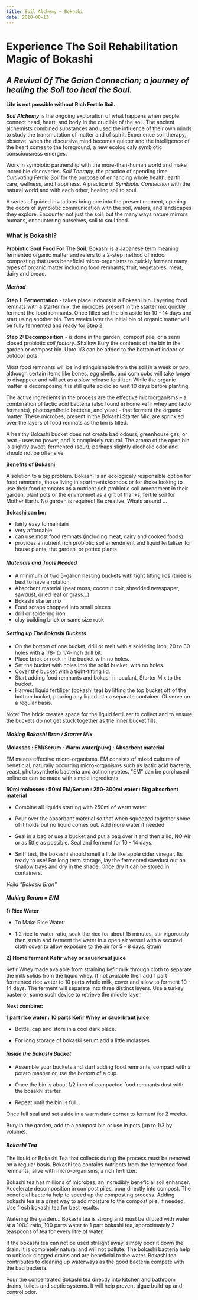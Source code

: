 ```yaml
---
title: Soil Alchemy ~ Bokashi
date: 2018-08-13
---
```


# Experience The Soil Rehabilitation Magic of Bokashi

## *A Revival Of The Gaian Connection; a journey of healing the Soil too heal the Soul.*

**Life is not possible without Rich Fertile Soil.**

***Soil Alchemy*** is the ongoing exploration of what happens when people connect head, heart, and body in the crucible of the soil. The ancient alchemists combined substances and used the influence of their own minds to study the transmutation of matter and of spirit. Experience soil therapy, observe: when the discursive mind becomes quieter and the intelligence of the heart comes to the foreground, a new ecologicaly symbiotic consciousness emerges.

Work in symbiotic partnership with the more-than-human world and make incredible discoveries. *Soil Therapy,* the practice of spending time *Cultivating Fertile Soil* for the purpose of enhancing whole health, earth care, wellness, and happiness. A practice of *Symbiotic Connection* with the natural world and with each other, healing soil to soul.

A series of guided invitations bring one into the present moment, opening the doors of symbiotic communication with the soil, waters, and landscapes they explore. Encounter not just the soil, but the many ways nature mirrors humans, encountering ourselves, soil to soul food.

### **What is Bokashi?**

**Probiotic Soul Food For The Soil.**
Bokashi is a Japanese term meaning fermented organic matter and refers to a 2-step method of indoor composting that uses beneficial micro-organisms to quickly ferment many types of organic matter including food remnants, fruit, vegetables, meat, dairy and bread.

#### *Method*

**Step 1: Fermentation** - takes place indoors in a Bokashi bin.
Layering food remnats with a starter mix, the microbes present in the starter mix quickly ferment the food remnants. Once filled set the bin aside for 10 - 14 days and start using another bin. Two weeks later the initial bin of organic matter will be fully fermented and ready for Step 2.

**Step 2: Decomposition** - is done in the garden, compost pile, or a semi closed probiotic *soil factory*. Shallow Bury the contents of the bin in the garden or compost bin. Upto 1/3 can be added to the bottom of indoor or outdoor pots.

Most food remnants will be indistinguishable from the soil in a week or two, although certain items like bones, egg shells, and corn cobs will take longer to disappear and will act as a slow release fertilizer. While the organic matter is decomposing it is still quite acidic so wait 10 days before planting.

The active ingredients in the process are the effective microorganisms – a combination of lactic acid bacteria (also found in home kefir whey and lacto ferments), photosynthetic bacteria, and yeast - that ferment the organic matter. These microbes, present in the Bokashi Starter Mix, are sprinkled over the layers of food remnats as the bin is filled.

A healthy Bokashi bucket does not create bad odours, greenhouse gas, or heat - uses no power, and is completely natural. The aroma of the open bin is slightly sweet, fermented (sour), perhaps slightly alcoholic odor and should not be offensive.

**Benefits of Bokashi**

A solution to a big problem.
Bokashi is an ecologicaly responsible option for food remnants, those living in apartments/condos or for those looking to use their food remnants as a nutrient rich probiotic soil amendment in their garden, plant pots or the environmet as a gift of thanks, fertile soil for Mother Earth. No garden is required! Be creative. Whats around ...

**Bokashi can be:**

- fairly easy to maintain
- very affordable
- can use most food remnats (including meat, dairy and cooked foods)
- provides a nutrient rich probiotic soil amendment and liquid fertalizer for  house plants, the garden, or potted plants.

#### *Materials and Tools Needed*

- A minimum of two 5-gallon nesting buckets with tight fitting lids (three is best to have a rotation.
- Absorbent material (peat moss, coconut coir, shredded newspaper, sawdust, dried leaf or grass...)
- Bokashi starter mix
- Food scraps chopped into small pieces
- drill or soldering iron
- clay building brick or same size rock

#### *Setting up The Bokashi Buckets*

- On the bottom of one bucket, drill or melt with a soldering iron, 20 to 30 holes with a 1/8- to 1/4-inch drill bit.
- Place brick or rock in the bucket with no holes.
- Set the bucket with holes into the solid bucket, with no holes.
- Cover the bucket with a tight-fitting lid.
- Start adding food remnants and bokashi inoculant, Starter Mix to the bucket.
- Harvest liquid fertilizer (bokashi tea) by lifting the top bucket off of the bottom bucket, pouring any liquid into a separate container. Observe on a regular basis.

Note: The brick creates space for the liquid fertilizer to collect and to ensure the buckets do not get stuck together as the inner bucket fills. 

#### *Making Bokashi Bran / Starter Mix*

**Molasses : EM/Serum : Warm water(pure) : Absorbent material**

EM means effective micro-organisms. EM consists of mixed cultures of
beneficial, naturally occurring micro-organisms such as lactic acid
bacteria, yeast, photosynthetic bacteria and actinomycetes. "EM" can be purchased online or can be made with simple ingredients.

**50ml molasses : 50ml EM/Serum : 250-300ml water : 5kg absorbent material**

- Combine all liquids starting with 250ml of warm water.

- Pour over the absorbant material so that when squeezed together some of it holds but no liquid comes out. Add more water if needed.

- Seal in a bag or use a bucket and put a bag over it and then a lid, NO Air or as little as possible. Seal and ferment for 10 - 14 days.

- Sniff test, the bokashi should smell a little like apple cider vinegar. Its ready to use! For long term storage, lay the fermented sawdust out on shallow trays and dry in the shade. Once dry it can be stored in containers.

*Voila "Bokaski Bran"*

#### *Making Serum = E/M*

**1) Rice Water**

- To Make Rice Water:

- 1:2 rice to water ratio, soak the rice for about 15 minutes, stir vigorously then strain and ferment the water in a open air vessel with a secured cloth cover to allow exposure to the air for 5 - 8 days. Strain

**2) Home ferment Kefir whey or sauerkraut juice**

Kefir Whey made avalable from straining kefir milk through cloth to separate the milk solids from the liquid whey. If not avalable then add 1 part fermented rice water to 10 parts whole milk, cover and allow to ferment 10 - 14 days. The ferment will separate into three distinct layers. Use a turkey baster or some such device to retrieve the middle layer.

**Next combine:**

**1 part rice water : 10 parts Kefir Whey or sauerkraut juice**

- Bottle, cap and store in a cool dark place.

- For long storage of bokaski serum add a little molasses.

#### *Inside the Bokashi Bucket*

- Assemble your buckets and start adding food remnants, compact with a potato masher or use the bottom of a cup.

- Once the bin is about 1/2 inch of compacted food remnants dust with the bosakhi starter.

- Repeat until the bin is full.

Once full seal and set aside in a warm dark corner to ferment for 2 weeks.

Bury in the garden, add to a compost bin or use in pots (up to 1/3 by volume).

#### *Bokashi Tea*

The liquid or Bokashi Tea that collects during the process must be removed on a regular basis. Bokashi tea contains nutrients from the fermented food remnants, alive with micro-organisms, a rich fertilizer.

Bokashi tea has millions of microbes, an incredibly beneficial soil enhancer. Accelerate decomposition in compost piles, pour directly into compost. The beneficial bacteria help to speed up the composting process. Adding bokashi tea is a great way to add moisture to the compost pile, if needed. Use fresh bokashi tea for best results.

Watering the garden... Bokashi tea is strong and must be diluted with water at a 100:1 ratio, 100 parts water to 1 part bokashi tea, approximately 2 teaspoons of tea for every litre of water.

If the bokashi tea can not be used straight away, simply poor it down the drain. It is completely natural and will not pollute. The bokashi bacteria  help to unblock clogged drains and are beneficial to the water. Bokashi tea contributes to cleaning up waterways as the good bacteria compete with the bad bacteria.

Pour the concentrated Bokashi tea directly into kitchen and bathroom drains, toilets and septic systems. It will help prevent algae build-up and control odor.
 
